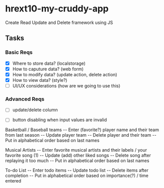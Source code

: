 # hrext10-my-cruddy-app
Create Read Update and Delete framework using JS

 ## Tasks

 ### Basic Reqs
- [x] Where to store data? (localstorage)
- [x] How to caputure data? (web form)
- [x] How to modify data? (update action, delete action)
- [x] How to view data? (style?)
- [ ] UI/UX considerations (how are we going to use this)

 ### Advanced Reqs
- [ ] update/delete column
- [ ] button disabling when input values are invalid


Basketball / Baseball teams 
-- Enter (favorite?) player name and their team from last season
-- Update player team
-- Delete player and their team
-- Put in alphabetical order based on last names


Musical Artists
-- Enter favorite musical artists and their labels / your favorite song (1)
-- Update (add) other liked songs
-- Delete song after replaying it too much
-- Put in alphabetical order based on last names


To-do List
-- Enter todo items
-- Update todo list
-- Delete items after completion
-- Put in alphabetical order based on importance(?) / time entered